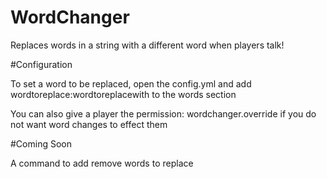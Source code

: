 # WordChanger
Replaces words in a string with a different word when players talk!

#Configuration

To set a word to be replaced, open the config.yml and add
wordtoreplace:wordtoreplacewith
to the words section

You can also give a player the permission: wordchanger.override if you do not want word changes to effect them

#Coming Soon

A command to add remove words to replace
